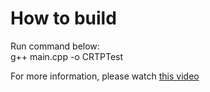 # How to build

Run command below:  
g++ main.cpp -o CRTPTest  

For more information, please watch [this video](https://www.youtube.com/watch?v=TMphG93qFtQ)